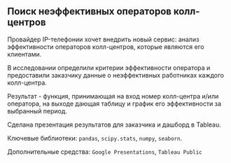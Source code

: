 ## Поиск неэффективных операторов колл-центров

Провайдер IP-телефонии хочет внедрить новый сервис: анализ эффективности операторов колл-центров, которые являются его клиентами.

В исследовании определили критерии эффективности оператора и предоставили заказчику данные о неэффективных работниках каждого колл-центра.

Результат - функция, принимающая на вход номер колл-центра и/или оператора, на выходе дающая таблицу и график его эффективности за выбранный период.

Сделана презентация результатов для заказчика и дашборд в Tableau.

Ключевые библиотеки: `pandas`, `scipy.stats`, `numpy`, `seaborn`.

Дополнительные средства: `Google Presentations`, `Tableau Public`
